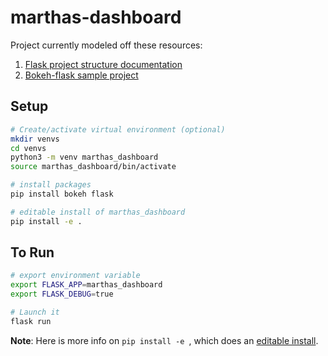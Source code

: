 # marthas-dashboard

Project currently modeled off these resources:

1. [Flask project structure documentation](http://flask.pocoo.org/docs/0.12/patterns/packages/)
2. [Bokeh-flask sample project](https://github.com/bokeh/bokeh/tree/master/examples/embed/simple)

## Setup

```bash
# Create/activate virtual environment (optional)
mkdir venvs
cd venvs
python3 -m venv marthas_dashboard
source marthas_dashboard/bin/activate

# install packages
pip install bokeh flask

# editable install of marthas_dashboard
pip install -e .
```

## To Run

```bash
# export environment variable
export FLASK_APP=marthas_dashboard
export FLASK_DEBUG=true

# Launch it
flask run
```

**Note**: Here is more info on `pip install -e `, which does an [editable install](https://pip.pypa.io/en/stable/reference/pip_install/#editable-installs).

